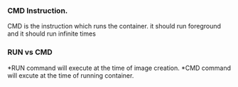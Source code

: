 ### CMD Instruction.

CMD is the instruction which runs the container. it should run foreground and it should run infinite times

### RUN vs CMD

*RUN command will execute at the time of image creation.
*CMD command will excute at the time of running container.
